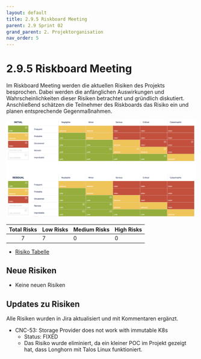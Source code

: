 ```yaml
---
layout: default
title: 2.9.5 Riskboard Meeting
parent: 2.9 Sprint 02
grand_parent: 2. Projektorganisation
nav_order: 5
---
```


# 2.9.5 Riskboard Meeting

Im Riskboard Meeting werden die aktuellen Risiken des Projekts besprochen. Dabei werden die anfänglichen Auswirkungen und Wahrscheinlichkeiten dieser Risiken betrachtet und gründlich diskutiert. Anschließend schätzen die Teilnehmer des Riskboards das Risiko ein und planen entsprechende Gegenmaßnahmen.

![RiskBoard_SP01](../../../resources/images/RiskBoard_SP02.png)

| **Total Risks** | **Low Risks** | **Medium Risks** | **High Risks** |
| :-------------: | ------------- | ---------------- | -------------- |
|        7        | 7             | 0                | 0              |

- [Risiko Tabelle](https://itcne23.atlassian.net/projects/CNC?selectedItem=com-softcomply-riskmanager-cloud__risk-table-link&ac.filter=)

## Neue Risiken

- Keine neuen Risiken

## Updates zu Risiken

Alle Risiken wurden in Jira aktualisiert und mit Kommentaren ergänzt.

- CNC-53: Storage Provider does not work with immutable K8s
  - Status: FIXED
  - Das Risiko wurde eliminiert, da ein kleiner POC im Projekt gezeigt hat, dass Longhorn mit Talos Linux funktioniert.
